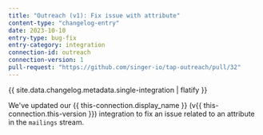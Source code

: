 ```yaml
---
title: "Outreach (v1): Fix issue with attribute"
content-type: "changelog-entry"
date: 2023-10-10
entry-type: bug-fix
entry-category: integration
connection-id: outreach
connection-version: 1
pull-request: "https://github.com/singer-io/tap-outreach/pull/32"
---
```

{{ site.data.changelog.metadata.single-integration | flatify }}

We've updated our {{ this-connection.display_name }} (v{{ this-connection.this-version }}) integration to fix an issue related to an attribute in the `mailings` stream.